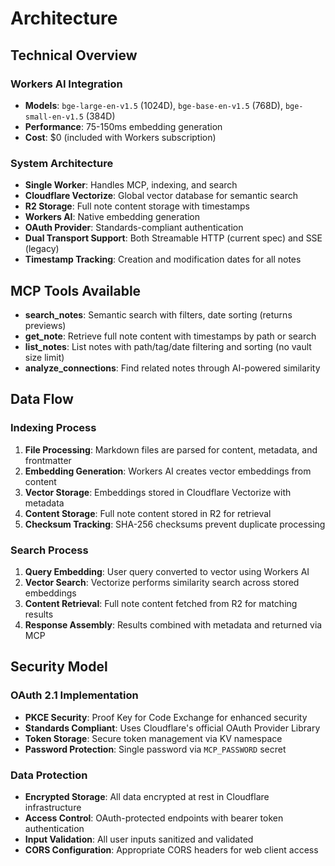 # Architecture

## Technical Overview

### Workers AI Integration
- **Models**: `bge-large-en-v1.5` (1024D), `bge-base-en-v1.5` (768D), `bge-small-en-v1.5` (384D)
- **Performance**: 75-150ms embedding generation
- **Cost**: $0 (included with Workers subscription)

### System Architecture
- **Single Worker**: Handles MCP, indexing, and search
- **Cloudflare Vectorize**: Global vector database for semantic search
- **R2 Storage**: Full note content storage with timestamps
- **Workers AI**: Native embedding generation
- **OAuth Provider**: Standards-compliant authentication
- **Dual Transport Support**: Both Streamable HTTP (current spec) and SSE (legacy)
- **Timestamp Tracking**: Creation and modification dates for all notes

## MCP Tools Available
- **search_notes**: Semantic search with filters, date sorting (returns previews)
- **get_note**: Retrieve full note content with timestamps by path or search
- **list_notes**: List notes with path/tag/date filtering and sorting (no vault size limit)
- **analyze_connections**: Find related notes through AI-powered similarity

## Data Flow

### Indexing Process
1. **File Processing**: Markdown files are parsed for content, metadata, and frontmatter
2. **Embedding Generation**: Workers AI creates vector embeddings from content
3. **Vector Storage**: Embeddings stored in Cloudflare Vectorize with metadata
4. **Content Storage**: Full note content stored in R2 for retrieval
5. **Checksum Tracking**: SHA-256 checksums prevent duplicate processing

### Search Process
1. **Query Embedding**: User query converted to vector using Workers AI
2. **Vector Search**: Vectorize performs similarity search across stored embeddings
3. **Content Retrieval**: Full note content fetched from R2 for matching results
4. **Response Assembly**: Results combined with metadata and returned via MCP

## Security Model

### OAuth 2.1 Implementation
- **PKCE Security**: Proof Key for Code Exchange for enhanced security
- **Standards Compliant**: Uses Cloudflare's official OAuth Provider Library
- **Token Storage**: Secure token management via KV namespace
- **Password Protection**: Single password via `MCP_PASSWORD` secret

### Data Protection
- **Encrypted Storage**: All data encrypted at rest in Cloudflare infrastructure
- **Access Control**: OAuth-protected endpoints with bearer token authentication
- **Input Validation**: All user inputs sanitized and validated
- **CORS Configuration**: Appropriate CORS headers for web client access